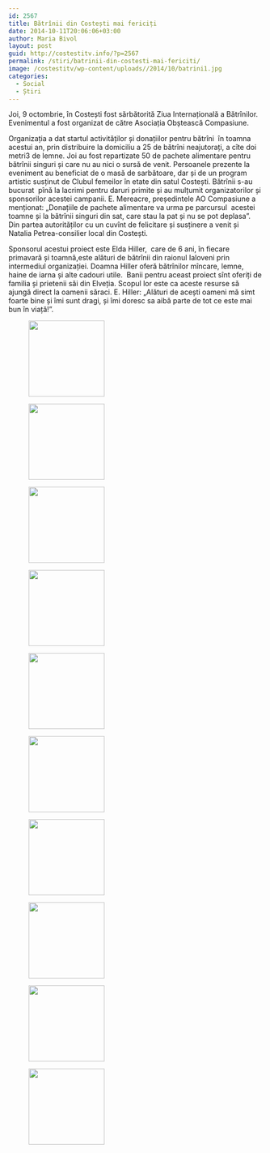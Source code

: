 ```yaml
---
id: 2567
title: Bătrînii din Costești mai fericiți
date: 2014-10-11T20:06:06+03:00
author: Maria Bivol
layout: post
guid: http://costestitv.info/?p=2567
permalink: /stiri/batrinii-din-costesti-mai-fericiti/
image: /costestitv/wp-content/uploads//2014/10/batrini1.jpg
categories:
  - Social
  - Știri
---
```

Joi, 9 octombrie, în Costești fost sărbătorită Ziua Internațională a Bătrînilor. Evenimentul a fost organizat de către Asociația Obștească Compasiune.<!--more-->

Organizația a dat startul activităților și donațiilor pentru bătrîni  în toamna acestui an, prin distribuire la domiciliu a 25 de bătrîni neajutorați, a cîte doi metri3 de lemne. Joi au fost repartizate 50 de pachete alimentare pentru bătrînii singuri și care nu au nici o sursă de venit. Persoanele prezente la eveniment au beneficiat de o masă de sarbătoare, dar și de un program artistic susținut de Clubul femeilor în etate din satul Costești. Bătrînii s-au bucurat  pînă la lacrimi pentru daruri primite și au mulțumit organizatorilor și sponsorilor acestei campanii. E. Mereacre, președintele AO Compasiune a menționat: „Donațiile de pachete alimentare va urma pe parcursul  acestei toamne și la bătrînii singuri din sat, care stau la pat și nu se pot deplasa”. Din partea autorităților cu un cuvînt de felicitare și susținere a venit și Natalia Petrea-consilier local din Costești.

Sponsorul acestui proiect este Elda Hiller,  care de 6 ani, în fiecare primavară și toamnă,este alături de bătrînii din raionul Ialoveni prin intermediul organizației. Doamna Hiller oferă bătrînilor mîncare, lemne, haine de iarna și alte cadouri utile.  Banii pentru aceast proiect sînt oferiți de familia și prietenii săi din Elveția. Scopul lor este ca aceste resurse să ajungă direct la oamenii săraci. E. Hiller: „Alături de acești oameni mă simt foarte bine și îmi sunt dragi, și îmi doresc sa aibă parte de tot ce este mai bun în viață!”.

<div id='gallery-8' class='gallery galleryid-2567 gallery-columns-3 gallery-size-thumbnail'>
  <figure class='gallery-item'> 
  
  <div class='gallery-icon landscape'>
    <a href='/costestitv/wp-content/uploads//2014/10/batrini3.jpg'><img width="150" height="150" src="/costestitv/wp-content/uploads//2014/10/batrini3.jpg" class="attachment-thumbnail size-thumbnail" alt="" /></a>
  </div></figure><figure class='gallery-item'> 
  
  <div class='gallery-icon landscape'>
    <a href='/costestitv/wp-content/uploads//2014/10/batrini4.jpg'><img width="150" height="150" src="/costestitv/wp-content/uploads//2014/10/batrini4.jpg" class="attachment-thumbnail size-thumbnail" alt="" /></a>
  </div></figure><figure class='gallery-item'> 
  
  <div class='gallery-icon landscape'>
    <a href='/costestitv/wp-content/uploads//2014/10/batrinii.jpg'><img width="150" height="150" src="/costestitv/wp-content/uploads//2014/10/batrinii.jpg" class="attachment-thumbnail size-thumbnail" alt="" /></a>
  </div></figure><figure class='gallery-item'> 
  
  <div class='gallery-icon landscape'>
    <a href='/costestitv/wp-content/uploads//2014/10/batrinii5.jpg'><img width="150" height="150" src="/costestitv/wp-content/uploads//2014/10/batrinii5.jpg" class="attachment-thumbnail size-thumbnail" alt="" /></a>
  </div></figure><figure class='gallery-item'> 
  
  <div class='gallery-icon landscape'>
    <a href='/costestitv/wp-content/uploads//2014/10/batrinii6.jpg'><img width="150" height="150" src="/costestitv/wp-content/uploads//2014/10/batrinii6.jpg" class="attachment-thumbnail size-thumbnail" alt="" /></a>
  </div></figure><figure class='gallery-item'> 
  
  <div class='gallery-icon landscape'>
    <a href='/costestitv/wp-content/uploads//2014/10/clubul-femeilor.jpg'><img width="150" height="150" src="/costestitv/wp-content/uploads//2014/10/clubul-femeilor.jpg" class="attachment-thumbnail size-thumbnail" alt="" /></a>
  </div></figure><figure class='gallery-item'> 
  
  <div class='gallery-icon landscape'>
    <a href='/costestitv/wp-content/uploads//2014/10/elda-hiller.jpg'><img width="150" height="150" src="/costestitv/wp-content/uploads//2014/10/elda-hiller.jpg" class="attachment-thumbnail size-thumbnail" alt="" /></a>
  </div></figure><figure class='gallery-item'> 
  
  <div class='gallery-icon landscape'>
    <a href='/costestitv/wp-content/uploads//2014/10/pachete-alimentare.jpg'><img width="150" height="150" src="/costestitv/wp-content/uploads//2014/10/pachete-alimentare.jpg" class="attachment-thumbnail size-thumbnail" alt="" /></a>
  </div></figure><figure class='gallery-item'> 
  
  <div class='gallery-icon landscape'>
    <a href='/costestitv/wp-content/uploads//2014/10/pachete-ptr-batrini.jpg'><img width="150" height="150" src="/costestitv/wp-content/uploads//2014/10/pachete-ptr-batrini.jpg" class="attachment-thumbnail size-thumbnail" alt="" /></a>
  </div></figure><figure class='gallery-item'> 
  
  <div class='gallery-icon landscape'>
    <a href='/costestitv/wp-content/uploads//2014/10/sala-mare.jpg'><img width="150" height="150" src="/costestitv/wp-content/uploads//2014/10/sala-mare.jpg" class="attachment-thumbnail size-thumbnail" alt="" /></a>
  </div></figure>
</div>
